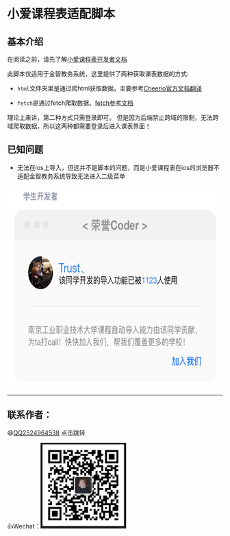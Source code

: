 # 小爱课程表适配脚本

## 基本介绍

在阅读之前，请先了解[小爱课程表开发者文档](https://open-schedule-prod.ai.xiaomi.com/docs/#/help/)

此脚本仅适用于金智教务系统，这里提供了两种获取课表数据的方式:

- `html`文件夹里是通过爬html获取数据，主要参考[Cheerio官方文档翻译](https://juejin.cn/post/6844904135767097352#heading-37)

- `fetch`是通过fetch爬取数据。[fetch参考文档](https://developer.mozilla.org/zh-CN/docs/Web/API/Fetch_API/Using_Fetch)

理论上来讲，第二种方式只需登录即可。 但是因为后端禁止跨域的限制，无法跨域爬取数据，所以这两种都需要登录后进入课表界面！

## 已知问题

- 无法在ios上导入，但这并不是脚本的问题，而是小爱课程表在ios的浏览器不适配金智教务系统导致无法进入二级菜单

<img src="/pic/coder.png" width="600" height="470" alt="ME"/><br/>
***
## 联系作者：

:smile:[QQ2524964538](http://wpa.qq.com/msgrd?v=3&uin=2524964538&site=qq&menu=yes<br>) 点击跳转
  
:+1:Wechat：<img src="/pic/Screenshot_2021_0910_000914.png" width="200" height="200" alt="ME"/><br/>